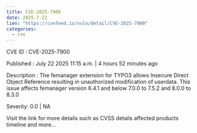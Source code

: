 ```yaml
--- 
title: CVE-2025-7900
date: 2025-7-22
lien: "https://cvefeed.io/vuln/detail/CVE-2025-7900"
categories:
  - cve
---
```


CVE ID : CVE-2025-7900

Published :  July 22
2025
11:15 a.m. | 4 hours
52 minutes ago

Description : The femanager extension for TYPO3 allows Insecure Direct Object Reference resulting in unauthorized modification of userdata. This issue affects femanager version 6.4.1 and below
7.0.0 to 7.5.2 and 8.0.0 to 8.3.0

Severity: 0.0 | NA

Visit the link for more details
such as CVSS details
affected products
timeline
and more...

